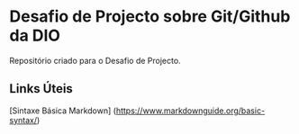 #  Desafio de Projecto sobre Git/Github da DIO  
Repositório criado para o Desafio de Projecto.

## Links Úteis
[Sintaxe Básica Markdown] (https://www.markdownguide.org/basic-syntax/)
